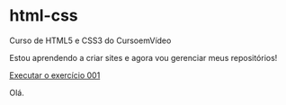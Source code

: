 # html-css
Curso de HTML5 e CSS3 do CursoemVídeo

Estou aprendendo a criar sites e agora vou gerenciar meus repositórios!

<a href="https://pedrobernardomotta.github.io/html-css/exercicios/ex001/index.html/">Executar o exercício 001</a>

<p>Olá.</p>
